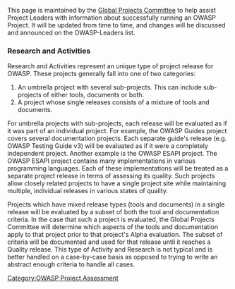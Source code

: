 This page is maintained by the [Global Projects
Committee](Global_Projects_Committee "wikilink") to help assist Project
Leaders with information about successfully running an OWASP Project. It
will be updated from time to time, and changes will be discussed and
announced on the OWASP-Leaders list.

### Research and Activities

Research and Activities represent an unique type of project release for
OWASP. These projects generally fall into one of two categories:

1.  An umbrella project with several sub-projects. This can include
    sub-projects of either tools, documents or both.
2.  A project whose single releases consists of a mixture of tools and
    documents.

For umbrella projects with sub-projects, each release will be evaluated
as if it was part of an individual project. For example, the OWASP
Guides project covers several documentation projects. Each separate
guide's release (e.g. OWASP Testing Guide v3) will be evaluated as if it
were a completely independent project. Another example is the OWASP
ESAPI project. The OWASP ESAPI project contains many implementations in
various programming languages. Each of these implementations will be
treated as a separate project release in terms of assessing its quality.
Such projects allow closely related projects to have a single project
site while maintaining multiple, individual releases in various states
of quality.

Projects which have mixed release types (tools and documents) in a
single release will be evaluated by a subset of both the tool and
documentation criteria. In the case that such a project is evaluated,
the Global Projects Committee will determine which aspects of the tools
and documentation apply to that project prior to that project's Alpha
evaluation. The subset of criteria will be documented and used for that
release until it reaches a Quality release. This type of Activity and
Research is not typical and is better handled on a case-by-case basis as
opposed to trying to write an abstract enough criteria to handle all
cases.

[Category:OWASP Project
Assessment](Category:OWASP_Project_Assessment "wikilink")
